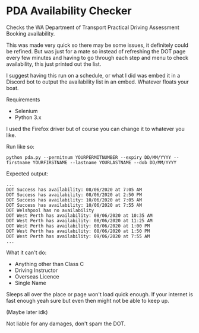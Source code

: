 # PDA Availability Checker
Checks the WA Department of Transport Practical Driving Assessment Booking availability. 

This was made very quick so there may be some issues, it definitely could be refined. But was just for a mate so instead of refreshing the DOT page every few minutes and having to go through each step and menu to check availability, this just printed out the list.  

I suggest having this run on a schedule, or what I did was embed it in a Discord bot to output the availability list in an embed. Whatever floats your boat. 

Requirements
- Selenium 
- Python 3.x

I used the Firefox driver but of course you can change it to whatever you like. 

Run like so: 

`python pda.py --permitnum YOURPERMITNUMBER --expiry DD/MM/YYYY --firstname YOURFIRSTNAME --lastname YOURLASTNAME --dob DD/MM/YYYY`

Expected output: 

```
...
DOT Success has availability: 08/06/2020 at 7:05 AM
DOT Success has availability: 08/06/2020 at 2:50 PM
DOT Success has availability: 10/06/2020 at 7:05 AM
DOT Success has availability: 10/06/2020 at 7:55 AM
DOT Welshpool has no availability
DOT West Perth has availability: 08/06/2020 at 10:35 AM
DOT West Perth has availability: 08/06/2020 at 11:25 AM
DOT West Perth has availability: 08/06/2020 at 1:00 PM
DOT West Perth has availability: 08/06/2020 at 1:50 PM
DOT West Perth has availability: 09/06/2020 at 7:55 AM
...
```
What it can't do:
 - Anything other than Class C 
 - Driving Instructor 
 - Overseas Licence 
 - Single Name
 
 Sleeps all over the place or page won't load quick enough. If your internet is fast enough yeah sure but even then might not be able to keep up. 
 
 (Maybe later idk)
 
 Not liable for any damages, don't spam the DOT.
